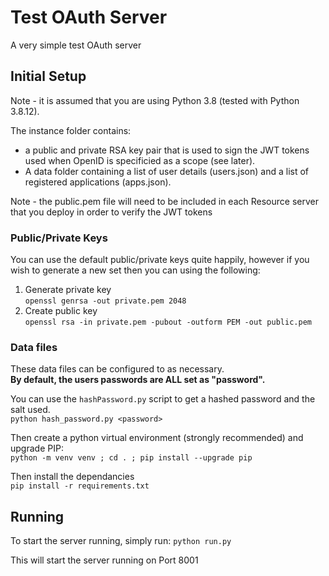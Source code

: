 # Test OAuth Server

A very simple test OAuth server

## Initial Setup

Note - it is assumed that you are using Python 3.8 (tested with Python 3.8.12).

The instance folder contains:
- a public and private RSA key pair that is used to sign the JWT tokens used when OpenID is specificied as a scope (see later).
- A data folder containing a list of user details (users.json) and a list of registered applications (apps.json).

Note - the public.pem file will need to be included in each Resource server that you deploy in order to verify the JWT tokens

### Public/Private Keys
You can use the default public/private keys quite happily, however if you wish to generate a new set then you can using the following:<br>
1. Generate private key<br>
`openssl genrsa -out private.pem 2048`
2. Create public key<br>
`openssl rsa -in private.pem -pubout -outform PEM -out public.pem`


### Data files
These data files can be configured to as necessary.<br>
**By default, the users passwords are ALL set as "password".**

You can use the `hashPassword.py` script to get a hashed password and the salt used.<br>
`python hash_password.py <password>`

Then create a python virtual environment (strongly recommended) and upgrade PIP:<br>
`python -m venv venv ; cd . ; pip install --upgrade pip`

Then install the dependancies<br>
`pip install -r requirements.txt`

## Running
To start the server running, simply run:
`python run.py`

This will start the server running on Port 8001


